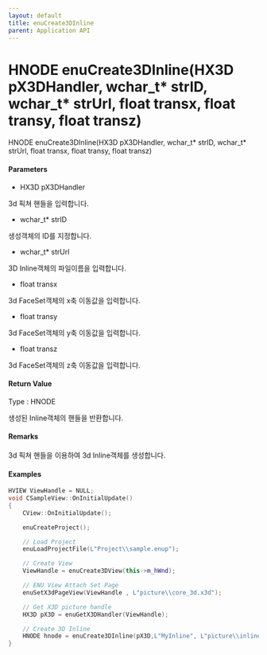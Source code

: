 ```yaml
---
layout: default
title: enuCreate3DInline
parent: Application API
---
```

# HNODE enuCreate3DInline\(HX3D pX3DHandler, wchar\_t\* strID, wchar\_t\* strUrl, float transx, float transy, float transz\)

HNODE enuCreate3DInline\(HX3D pX3DHandler, wchar\_t\* strID, wchar\_t\* strUrl, float transx, float transy, float transz\)

#### Parameters

* HX3D pX3DHandler

3d 픽쳐 핸들을 입력합니다.

* wchar\_t\* strID

생성객체의 ID를 지정합니다.

* wchar\_t\* strUrl

3D Inline객체의 파일이름을 입력합니다.

* float transx

3d FaceSet객체의 x축 이동값을 입력합니다.

* float transy

3d FaceSet객체의 y축 이동값을 입력합니다.

* float transz

3d FaceSet객체의 z축 이동값을 입력합니다.

#### Return Value

Type : HNODE

생성된 Inline객체의 핸들을 반환합니다.

#### Remarks

3d 픽쳐 핸들을 이용하여 3d Inline객체를 생성합니다.

#### Examples

```cpp
HVIEW ViewHandle = NULL; 
void CSampleView::OnInitialUpdate() 
{ 
    CView::OnInitialUpdate(); 

    enuCreateProject(); 

    // Load Project
    enuLoadProjectFile(L"Project\\sample.enup"); 

    // Create View
    ViewHandle = enuCreate3DView(this->m_hWnd); 

    // ENU View Attach Set Page 
    enuSetX3dPageView(ViewHandle , L"picture\\core_3d.x3d");

    // Get X3D picture handle
    HX3D pX3D = enuGetX3DHandler(ViewHandle); 

    // Create 3D Inline
    HNODE hnode = enuCreate3DInline(pX3D,L"MyInline", L"picture\\inline.x3d", 0, 0, 0);        // 동기식 호출    
}
```



